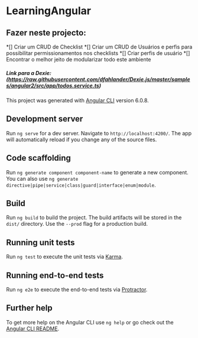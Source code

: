 # LearningAngular

## Fazer neste projecto:
*[] Criar um CRUD de Checklist
*[] Criar um CRUD de Usuários e perfis para possibilitar permissionamentos nos checklists
*[] Criar perfis de usuário
*[] Encontrar o melhor jeito de modularizar todo este ambiente

##### Link para a Dexie: (https://raw.githubusercontent.com/dfahlander/Dexie.js/master/samples/angular2/src/app/todos.service.ts)


This project was generated with [Angular CLI](https://github.com/angular/angular-cli) version 6.0.8.

## Development server

Run `ng serve` for a dev server. Navigate to `http://localhost:4200/`. The app will automatically reload if you change any of the source files.

## Code scaffolding

Run `ng generate component component-name` to generate a new component. You can also use `ng generate directive|pipe|service|class|guard|interface|enum|module`.

## Build

Run `ng build` to build the project. The build artifacts will be stored in the `dist/` directory. Use the `--prod` flag for a production build.

## Running unit tests

Run `ng test` to execute the unit tests via [Karma](https://karma-runner.github.io).

## Running end-to-end tests

Run `ng e2e` to execute the end-to-end tests via [Protractor](http://www.protractortest.org/).

## Further help

To get more help on the Angular CLI use `ng help` or go check out the [Angular CLI README](https://github.com/angular/angular-cli/blob/master/README.md).
